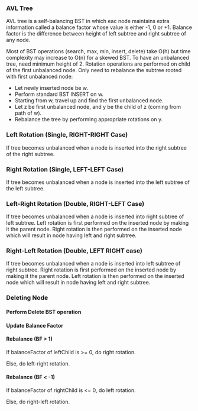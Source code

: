 ### AVL Tree

AVL tree is a self-balancing BST in which eac node maintains extra information called a balance factor whose value is either -1, 0 or +1. Balance factor is the difference between height of left subtree and right subtree of any node.

Most of BST operations (search, max, min, insert, delete) take O(h) but time complexity may increase to O(n) for a skewed BST. To have an unbalanced tree, need minimum height of 2. Rotation operations are performed on child of the first unbalanced node. Only need to rebalance the subtree rooted with first unbalanced node:
- Let newly inserted node be w.
- Perform standard BST INSERT on w.
- Starting from w, travel up and find the first unbalanced node.
- Let z be first unbalanced node, and y be the child of z (coming from path of w).
- Rebalance the tree by performing appropriate rotations on y. 


### Left Rotation (Single, RIGHT-RIGHT Case)

If tree becomes unbalanced when a node is inserted into the right subtree of the right subtree.

### Right Rotation (Single, LEFT-LEFT Case)

If tree becomes unbalanced when a node is inserted into the left subtree of the left subtree.

### Left-Right Rotation (Double, RIGHT-LEFT Case)

If tree becomes unbalanced when a node is inserted into right subtree of left subtree. Left rotation is first performed on the inserted node by making it the parent node. Right rotation is then performed on the inserted node which will result in node having left and right subtree.

### Right-Left Rotation (Double, LEFT RIGHT case)

If tree becomes unbalanced when a node is inserted into left subtree of right subtree. Right rotation is first performed on the inserted node by making it the parent node. Left rotation is then performed on the inserted node which will result in node having left and right subtree.

### Deleting Node

#### Perform Delete BST operation

#### Update Balance Factor

#### Rebalance (BF > 1)

If balanceFactor of leftChild is >= 0, do right rotation.

Else, do left-right rotation.

#### Rebalance (BF < -1)

If balanceFactor of rightChild is <= 0, do left rotation.

Else, do right-left rotation.
